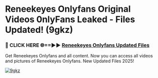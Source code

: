 # Reneekeyes Onlyfans Original Videos 0nlyFans Leaked - Files Updated! (9gkz)

<h3>🔴 CLICK HERE 🌐==►► <a href="https://tinyurl.com/2m67pmp6" rel="nofollow">Reneekeyes Onlyfans Updated Files</a></h3>

Get Reneekeyes Onlyfans and all content. Now you can access all videos and pictures of Reneekeyes Onlyfans. New Updated Files 2025!

[![9gkz](https://i.imgur.com/H4QAA4z.gif)](https://tinyurl.com/2m67pmp6)